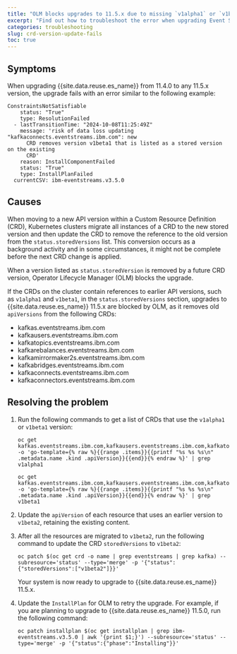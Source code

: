 ```yaml
---
title: "OLM blocks upgrades to 11.5.x due to missing `v1alpha1` or `v1beta1` versions in some CRDs"
excerpt: "Find out how to troubleshoot the error when upgrading Event Streams from 11.4.0 to 11.5.x."
categories: troubleshooting
slug: crd-version-update-fails
toc: true
---
```


## Symptoms

When upgrading {{site.data.reuse.es_name}} from 11.4.0 to any 11.5.x version, the upgrade fails with an error similar to the following example:

```shell
ConstraintsNotSatisfiable
    status: "True"
    type: ResolutionFailed
  - lastTransitionTime: "2024-10-08T11:25:49Z"
    message: 'risk of data loss updating "kafkaconnects.eventstreams.ibm.com": new
      CRD removes version v1beta1 that is listed as a stored version on the existing
      CRD'
    reason: InstallComponentFailed
    status: "True"
    type: InstallPlanFailed
  currentCSV: ibm-eventstreams.v3.5.0
  ```

## Causes

When moving to a new API version within a Custom Resource Definition (CRD), Kubernetes clusters migrate all instances of a CRD to the new stored version and then update the CRD to remove the reference to the old version from the `status.storedVersions` list. This conversion occurs as a background activity and in some circumstances, it might not be complete before the next CRD change is applied.

When a version listed as `status.storedVersion` is removed by a future CRD version, Operator Lifecycle Manager (OLM) blocks the upgrade.

If the CRDs on the cluster contain references to earlier API versions, such as `v1alpha1` and `v1beta1`, in the `status.storedVersions` section, upgrades to {{site.data.reuse.es_name}} 11.5.x are blocked by OLM, as it removes old `apiVersions` from the following CRDs:

- kafkas.eventstreams.ibm.com
- kafkausers.eventstreams.ibm.com
- kafkatopics.eventstreams.ibm.com
- kafkarebalances.eventstreams.ibm.com
- kafkamirrormaker2s.eventstreams.ibm.com
- kafkabridges.eventstreams.ibm.com
- kafkaconnects.eventstreams.ibm.com
- kafkaconnectors.eventstreams.ibm.com

## Resolving the problem

1. Run the following commands to get a list of CRDs that use the `v1alpha1` or `v1beta1` version:

   ```shell
   oc get kafkas.eventstreams.ibm.com,kafkausers.eventstreams.ibm.com,kafkatopics.eventstreams.ibm.com,kafkarebalances.eventstreams.ibm.com,kafkamirrormaker2s.eventstreams.ibm.com,kafkabridges.eventstreams.ibm.com,kafkaconnects.eventstreams.ibm.com,kafkaconnectors.eventstreams.ibm.com -o 'go-template={% raw %}{{range .items}}{{printf "%s %s %s\n" .metadata.name .kind .apiVersion}}{{end}}{% endraw %}' | grep v1alpha1
   ```

   ```shell
   oc get kafkas.eventstreams.ibm.com,kafkausers.eventstreams.ibm.com,kafkatopics.eventstreams.ibm.com,kafkarebalances.eventstreams.ibm.com,kafkamirrormaker2s.eventstreams.ibm.com,kafkabridges.eventstreams.ibm.com,kafkaconnects.eventstreams.ibm.com,kafkaconnectors.eventstreams.ibm.com -o 'go-template={% raw %}{{range .items}}{{printf "%s %s %s\n" .metadata.name .kind .apiVersion}}{{end}}{% endraw %}' | grep v1beta1
   ```

1. Update the `apiVersion` of each resource that uses an earlier version to `v1beta2`, retaining the existing content.
    
1. After all the resources are migrated to `v1beta2`, run the following command to update the CRD `storedVersions` to `v1beta2`:

   ```shell
   oc patch $(oc get crd -o name | grep eventstreams | grep kafka) --subresource='status' --type='merge' -p '{"status":{"storedVersions":["v1beta2"]}}'
   ```

   Your system is now ready to upgrade to {{site.data.reuse.es_name}} 11.5.x.
  
1. Update the `InstallPlan` for OLM to retry the upgrade. For example, if you are planning to upgrade to {{site.data.reuse.es_name}} 11.5.0, run the following command:

   ```shell
   oc patch installplan $(oc get installplan | grep ibm-eventstreams.v3.5.0 | awk '{print $1;}') --subresource='status' --type='merge' -p '{"status":{"phase":"Installing"}}'
   ```
